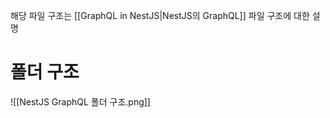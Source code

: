 해당 파일 구조는 [[GraphQL in NestJS|NestJS의 GraphQL]] 파일 구조에 대한 설명

# 폴더 구조
![[NestJS GraphQL 폴더 구조.png]]
